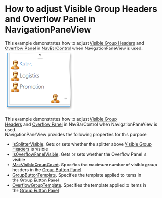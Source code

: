 # How to adjust Visible Group Headers and Overflow Panel in NavigationPaneView


This example demonstrates how to adjust <a href="https://documentation.devexpress.com/#WPF/CustomDocument6696">Visible Group Headers</a> and <a href="https://documentation.devexpress.com/#WPF/CustomDocument6686">Overflow Panel</a> in <a href="https://documentation.devexpress.com/#WPF/clsDevExpressXpfNavBarNavBarControltopic">NavBarControl</a> when NavigationPaneView is used. <br><img src="https://raw.githubusercontent.com/DevExpress-Examples/how-to-adjust-visible-group-headers-and-overflow-panel-in-navigationpaneview-t329561/14.2.4+/media/5724a6ad-aeec-11e5-80bf-00155d62480c.png"><br>
<p>This example demonstrates how to adjust <a href="https://documentation.devexpress.com/#WPF/CustomDocument6696">Visible Group Headers</a> and <a href="https://documentation.devexpress.com/#WPF/CustomDocument6686">Overflow Panel</a> in NavBarControl when NavigationPaneView is used. <br>NavigationPaneView provides the following properties for this purpose

* <a href="https://documentation.devexpress.com/#WPF/DevExpressXpfNavBarNavigationPaneView_IsSplitterVisibletopic">IsSplitterVisible</a>. Gets or sets whether the splitter above <a href="https://documentation.devexpress.com/#WPF/CustomDocument6696">Visible Group Headers</a> is visible
* <a href="https://documentation.devexpress.com/#WPF/DevExpressXpfNavBarNavigationPaneView_IsOverflowPanelVisibletopic">IsOverflowPanelVisible</a>. Gets or sets whether the Overflow Panel is visible
* <a href="https://documentation.devexpress.com/#WPF/DevExpressXpfNavBarNavigationPaneView_MaxVisibleGroupCounttopic">MaxVisibleGroupCount</a>. Specifies the maximum number of visible group headers in the <a href="https://documentation.devexpress.com/WPF/CustomDocument6696.aspx">Group Button Panel</a>
* <a href="https://documentation.devexpress.com/#WPF/DevExpressXpfNavBarNavigationPaneView_GroupButtonTemplatetopic">GroupButtonTemplate</a>. Specifies the template applied to items in the <a href="https://documentation.devexpress.com/WPF/CustomDocument6696.aspx">Group Button Panel</a> 
* <a href="https://documentation.devexpress.com/#WPF/DevExpressXpfNavBarNavigationPaneView_OverflowGroupTemplatetopic">OverflowGroupTemplate</a>. Specifies the template applied to items in the <a href="https://documentation.devexpress.com/WPF/CustomDocument6696.aspx">Group Button Panel</a> </p>

<br/>


